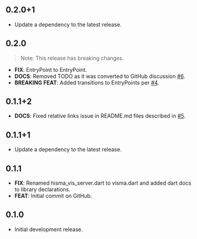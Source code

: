 ## 0.2.0+1

 - Update a dependency to the latest release.

## 0.2.0

> Note: This release has breaking changes.

 - **FIX**: EntryPoint to EntryPoint.
 - **DOCS**: Removed TODO as it was converted to GitHub discussion [#6](https://github.com/tamas-p/hisma/issues/6).
 - **BREAKING** **FEAT**: Added transitions to EntryPoints per [#4](https://github.com/tamas-p/hisma/issues/4).

## 0.1.1+2

 - **DOCS**: Fixed relative links issue in README.md files described in [#5](https://github.com/tamas-p/hisma/issues/5).

## 0.1.1+1

 - Update a dependency to the latest release.

## 0.1.1

 - **FIX**: Renamed hisma_vis_server.dart to visma.dart and added dart docs to library declarations.
 - **FEAT**: Initial commit on GitHub.

## 0.1.0

- Initial development release.
